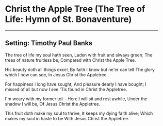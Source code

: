 # Christ the Apple Tree (The Tree of Life: Hymn of St. Bonaventure)

***

## Setting: Timothy Paul Banks

The tree of life my soul hath seen,
Laden with fruit and always green;
The trees of nature fruitless be,
Compared with Christ the Apple Tree.

His beauty doth all things excel,
By faith I know but ne'er can tell
The glory which I now can see,
In Jesus Christ the Appletree.

For happiness I long have sought,
And pleasure dearly I have bought;
I missed of all but now I see
'Tis found in Christ the Appletree.

I'm weary with my former toil - 
Here I will sit and rest awhile,
Under the shadow I will be,
Of Jesus Christ the Appletree.

This fruit doth make my soul to thrive,
It keeps my dying faith alive;
Which makes my soul in haste to be
With Jesus Christ the Appletree.